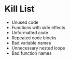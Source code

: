 Kill List
=========
* Unused code
* Functions with side effects
* Unformatted code
* Repeated code blocks
* Bad variable names
* Unnecessary nested loops
* Bad function names